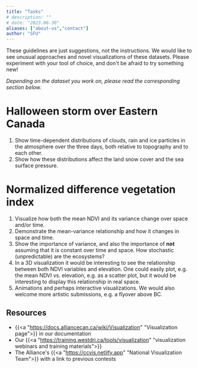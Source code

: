 ```yaml
---
title: "Tasks"
# description: ""
# date: "2023-06-30"
aliases: ["about-us","contact"]
author: "SFU"
---
```


These guidelines are just suggestions, not the instructions. We would like to see unusual approaches and novel
visualizations of these datasets. Please experiment with your tool of choice, and don't be afraid to try
something new!

*Depending on the dataset you work on, please read the corresponding section below.*

<!-- <br> -->

# Halloween storm over Eastern Canada

1. Show time-dependent distributions of clouds, rain and ice particles in the atmosphere over the three days,
   both relative to topography and to each other.
1. Show how these distributions affect the land snow cover and the sea surface pressure.





<!-- <br> -->

# Normalized difference vegetation index

1. Visualize how both the mean NDVI and its variance change over space and/or time.
1. Demonstrate the mean-variance relationship and how it changes in space and time.
1. Show the importance of variance, and also the importance of **not** assuming that it is constant over time
   and space. How stochastic (unpredictable) are the ecosystems?
1. In a 3D visualization it would be interesting to see the relationship between both NDVI variables and
   elevation. One could easily plot, e.g. the mean NDVI vs. elevation, e.g. as a scatter plot, but it would be
   interesting to display this relationship in real space.
1. Animations and perhaps interactive visualizations. We would also welcome more artistic submissions, e.g. a
   flyover above BC.



<!-- 1. How does the relationship between the mean NDVI and its variance vary spatially? We would like to see -->
<!--    different ways of representing this relationship. -->



<!-- Not sure what you mean by "projected". If you referring to projection onto a sphere (if their rendering is 3D) -->
<!-- or a cartographic projection (if 2D), then we’ll leave it to participants. The goal of the contest is to see -->
<!-- unusual ideas and approaches, so I’d rather not limit to a specific view. -->





<!-- question to Stefano: -->
<!-- - how is V(NDVI) defined exactly? Is it spatial or temporal variance? -->



## Resources

- {{<a "https://docs.alliancecan.ca/wiki/Visualization" "Visualization page">}} in our documentation
- Our {{<a "https://training.westdri.ca/tools/visualization" "visualization webinars and training materials">}}
- The Alliance's {{<a "https://ccvis.netlify.app" "National Visualization Team">}} with a link to previous
  contests


<!-- {{<a "link" "text">}} -->
